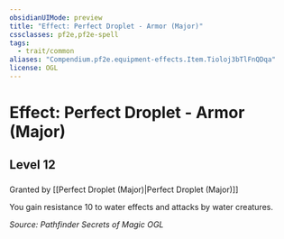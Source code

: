 ```yaml
---
obsidianUIMode: preview
title: "Effect: Perfect Droplet - Armor (Major)"
cssclasses: pf2e,pf2e-spell
tags:
  - trait/common
aliases: "Compendium.pf2e.equipment-effects.Item.Tioloj3bTlFnQDqa"
license: OGL
---
```

# Effect: Perfect Droplet - Armor (Major)
## Level 12
### 






Granted by [[Perfect Droplet (Major)|Perfect Droplet (Major)]]

You gain resistance 10 to water effects and attacks by water creatures.

*Source: Pathfinder Secrets of Magic*
*OGL*